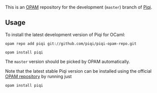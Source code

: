 This is an [OPAM](http://opam.ocamlpro.com/) repository for the development
(`master`) branch of [Piqi](https://github.com/alavrik/piqi).

Usage
-----

To install the latest development version of Piqi for OCaml:

    opam repo add piqi git://github.com/piqi/piqi-opam-repo.git

    opam install piqi

The `master` version should be picked by OPAM automatically.

Note that the latest stable Piqi version can be installed using the official
[OPAM repository](https://github.com/OCamlPro/opam-repository) by running just

    opam install piqi
